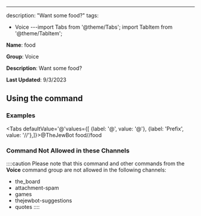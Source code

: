 ---
description: "Want some food?"
tags:
  - Voice
---import Tabs from '@theme/Tabs';
import TabItem from '@theme/TabItem';

**Name**: food

**Group**: Voice

**Description**: Want some food?

**Last Updated**: 9/3/2023

## Using the command

### Examples
<Tabs defaultValue='@'values={[ {label: '@', value: '@'}, {label: 'Prefix', value: '//'},]}><TabItem value='@'>@TheJewBot food</TabItem><TabItem value='//'>//food</TabItem></Tabs>

### Command Not Allowed in these Channels
::::caution Please note that this command and other commands from the **Voice** command group are not allowed in the following channels:
- the_board
- attachment-spam
- games
- thejewbot-suggestions
- quotes
::::